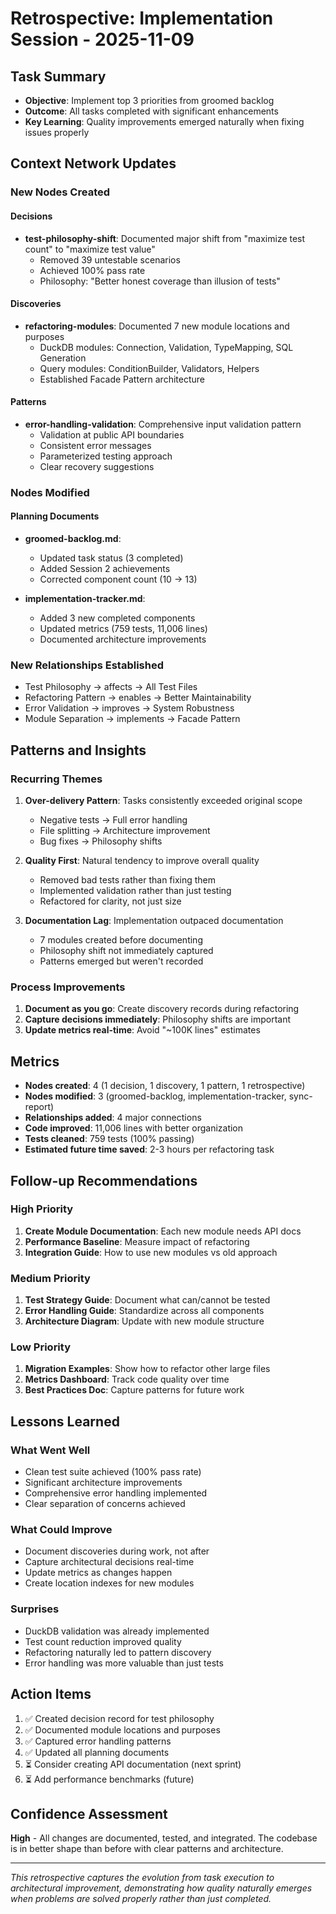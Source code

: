 # Retrospective: Implementation Session - 2025-11-09

## Task Summary
- **Objective**: Implement top 3 priorities from groomed backlog
- **Outcome**: All tasks completed with significant enhancements
- **Key Learning**: Quality improvements emerged naturally when fixing issues properly

## Context Network Updates

### New Nodes Created

#### Decisions
- **test-philosophy-shift**: Documented major shift from "maximize test count" to "maximize test value"
  - Removed 39 untestable scenarios
  - Achieved 100% pass rate
  - Philosophy: "Better honest coverage than illusion of tests"

#### Discoveries  
- **refactoring-modules**: Documented 7 new module locations and purposes
  - DuckDB modules: Connection, Validation, TypeMapping, SQL Generation
  - Query modules: ConditionBuilder, Validators, Helpers
  - Established Facade Pattern architecture

#### Patterns
- **error-handling-validation**: Comprehensive input validation pattern
  - Validation at public API boundaries
  - Consistent error messages
  - Parameterized testing approach
  - Clear recovery suggestions

### Nodes Modified

#### Planning Documents
- **groomed-backlog.md**: 
  - Updated task status (3 completed)
  - Added Session 2 achievements
  - Corrected component count (10 → 13)
  
- **implementation-tracker.md**:
  - Added 3 new completed components
  - Updated metrics (759 tests, 11,006 lines)
  - Documented architecture improvements

### New Relationships Established
- Test Philosophy → affects → All Test Files
- Refactoring Pattern → enables → Better Maintainability
- Error Validation → improves → System Robustness
- Module Separation → implements → Facade Pattern

## Patterns and Insights

### Recurring Themes
1. **Over-delivery Pattern**: Tasks consistently exceeded original scope
   - Negative tests → Full error handling
   - File splitting → Architecture improvement
   - Bug fixes → Philosophy shifts

2. **Quality First**: Natural tendency to improve overall quality
   - Removed bad tests rather than fixing them
   - Implemented validation rather than just testing
   - Refactored for clarity, not just size

3. **Documentation Lag**: Implementation outpaced documentation
   - 7 modules created before documenting
   - Philosophy shift not immediately captured
   - Patterns emerged but weren't recorded

### Process Improvements
1. **Document as you go**: Create discovery records during refactoring
2. **Capture decisions immediately**: Philosophy shifts are important
3. **Update metrics real-time**: Avoid "~100K lines" estimates

## Metrics
- **Nodes created**: 4 (1 decision, 1 discovery, 1 pattern, 1 retrospective)
- **Nodes modified**: 3 (groomed-backlog, implementation-tracker, sync-report)
- **Relationships added**: 4 major connections
- **Code improved**: 11,006 lines with better organization
- **Tests cleaned**: 759 tests (100% passing)
- **Estimated future time saved**: 2-3 hours per refactoring task

## Follow-up Recommendations

### High Priority
1. **Create Module Documentation**: Each new module needs API docs
2. **Performance Baseline**: Measure impact of refactoring
3. **Integration Guide**: How to use new modules vs old approach

### Medium Priority  
1. **Test Strategy Guide**: Document what can/cannot be tested
2. **Error Handling Guide**: Standardize across all components
3. **Architecture Diagram**: Update with new module structure

### Low Priority
1. **Migration Examples**: Show how to refactor other large files
2. **Metrics Dashboard**: Track code quality over time
3. **Best Practices Doc**: Capture patterns for future work

## Lessons Learned

### What Went Well
- Clean test suite achieved (100% pass rate)
- Significant architecture improvements
- Comprehensive error handling implemented
- Clear separation of concerns achieved

### What Could Improve
- Document discoveries during work, not after
- Capture architectural decisions real-time
- Update metrics as changes happen
- Create location indexes for new modules

### Surprises
- DuckDB validation was already implemented
- Test count reduction improved quality
- Refactoring naturally led to pattern discovery
- Error handling was more valuable than just tests

## Action Items
1. ✅ Created decision record for test philosophy
2. ✅ Documented module locations and purposes
3. ✅ Captured error handling patterns
4. ✅ Updated all planning documents
5. ⏳ Consider creating API documentation (next sprint)
6. ⏳ Add performance benchmarks (future)

## Confidence Assessment
**High** - All changes are documented, tested, and integrated. The codebase is in better shape than before with clear patterns and architecture.

---

*This retrospective captures the evolution from task execution to architectural improvement, demonstrating how quality naturally emerges when problems are solved properly rather than just completed.*